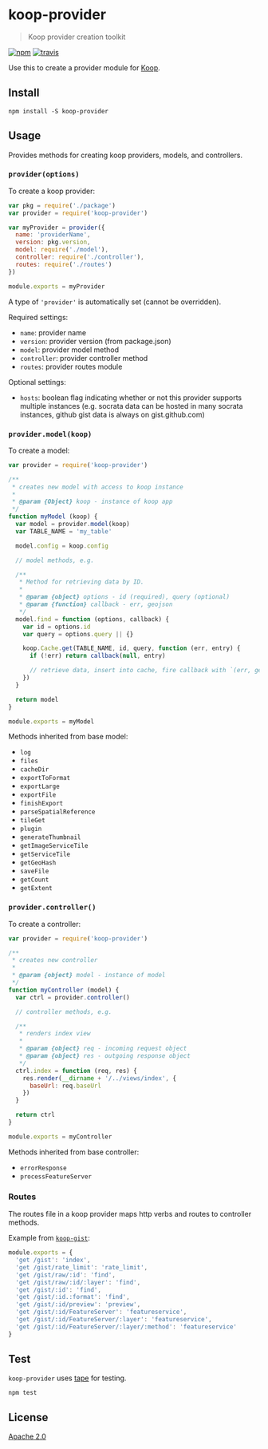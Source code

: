 # koop-provider

> Koop provider creation toolkit

[![npm][npm-image]][npm-url]
[![travis][travis-image]][travis-url]

[npm-image]: https://img.shields.io/npm/v/koop-provider.svg?style=flat-square
[npm-url]: https://www.npmjs.com/package/koop-provider
[travis-image]: https://img.shields.io/travis/koopjs/koop-provider.svg?style=flat-square
[travis-url]: https://travis-ci.org/koopjs/koop-provider

Use this to create a provider module for [Koop](https://github.com/koopjs/koop).

## Install

```
npm install -S koop-provider
```

## Usage

Provides methods for creating koop providers, models, and controllers.

### `provider(options)`

To create a koop provider:

```js
var pkg = require('./package')
var provider = require('koop-provider')

var myProvider = provider({
  name: 'providerName',
  version: pkg.version,
  model: require('./model'),
  controller: require('./controller'),
  routes: require('./routes')
})

module.exports = myProvider
```

A type of `'provider'` is automatically set (cannot be overridden).

Required settings:

* `name`: provider name
* `version`: provider version (from package.json)
* `model`: provider model method
* `controller`: provider controller method
* `routes`: provider routes module

Optional settings:

* `hosts`: boolean flag indicating whether or not this provider supports multiple instances (e.g. socrata data can be hosted in many socrata instances, github gist data is always on gist.github.com)

### `provider.model(koop)`

To create a model:

```js
var provider = require('koop-provider')

/**
 * creates new model with access to koop instance
 *
 * @param {Object} koop - instance of koop app
 */
function myModel (koop) {
  var model = provider.model(koop)
  var TABLE_NAME = 'my_table'

  model.config = koop.config

  // model methods, e.g.

  /**
   * Method for retrieving data by ID.
   *
   * @param {object} options - id (required), query (optional)
   * @param {function} callback - err, geojson
   */
  model.find = function (options, callback) {
    var id = options.id
    var query = options.query || {}

    koop.Cache.get(TABLE_NAME, id, query, function (err, entry) {
      if (!err) return callback(null, entry)

      // retrieve data, insert into cache, fire callback with `(err, geojson)`
    })
  }

  return model
}

module.exports = myModel
```

Methods inherited from base model:

* `log`
* `files`
* `cacheDir`
* `exportToFormat`
* `exportLarge`
* `exportFile`
* `finishExport`
* `parseSpatialReference`
* `tileGet`
* `plugin`
* `generateThumbnail`
* `getImageServiceTile`
* `getServiceTile`
* `getGeoHash`
* `saveFile`
* `getCount`
* `getExtent`

### `provider.controller()`

To create a controller:

```js
var provider = require('koop-provider')

/**
 * creates new controller
 *
 * @param {object} model - instance of model
 */
function myController (model) {
  var ctrl = provider.controller()

  // controller methods, e.g.

  /**
   * renders index view
   *
   * @param {object} req - incoming request object
   * @param {object} res - outgoing response object
   */
  ctrl.index = function (req, res) {
    res.render(__dirname + '/../views/index', {
      baseUrl: req.baseUrl
    })
  }

  return ctrl
}

module.exports = myController
```

Methods inherited from base controller:

* `errorResponse`
* `processFeatureServer`

### Routes

The routes file in a koop provider maps http verbs and routes to controller methods.

Example from [`koop-gist`](https://github.com/koopjs/koop-gist):

```js
module.exports = {
  'get /gist': 'index',
  'get /gist/rate_limit': 'rate_limit',
  'get /gist/raw/:id': 'find',
  'get /gist/raw/:id/:layer': 'find',
  'get /gist/:id': 'find',
  'get /gist/:id.:format': 'find',
  'get /gist/:id/preview': 'preview',
  'get /gist/:id/FeatureServer': 'featureservice',
  'get /gist/:id/FeatureServer/:layer': 'featureservice',
  'get /gist/:id/FeatureServer/:layer/:method': 'featureservice'
}
```

## Test

`koop-provider` uses [tape](https://github.com/substack/tape) for testing.

```
npm test
```

## License

[Apache 2.0](LICENSE)
